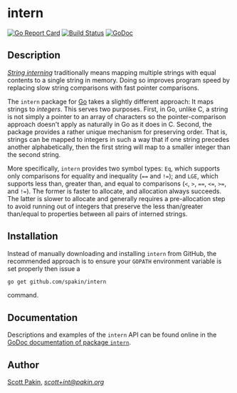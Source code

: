 intern
======

[![Go Report Card](https://goreportcard.com/badge/github.com/spakin/intern)](https://goreportcard.com/report/github.com/spakin/intern) [![Build Status](https://travis-ci.org/spakin/intern.svg?branch=master)](https://travis-ci.org/spakin/intern) [![GoDoc](https://godoc.org/github.com/spakin/intern?status.svg)](https://godoc.org/github.com/spakin/intern)


Description
-----------

[_String interning_](https://en.wikipedia.org/wiki/String_interning) traditionally means mapping multiple strings with equal contents to a single string in memory.  Doing so improves program speed by replacing slow string comparisons with fast pointer comparisons.

The `intern` package for [Go](https://golang.org/) takes a slightly different approach: It maps strings to _integers_.  This serves two purposes.  First, in Go, unlike C, a string is not simply a pointer to an array of characters so the pointer-comparison approach doesn't apply as naturally in Go as it does in C.  Second, the package provides a rather unique mechanism for preserving order.  That is, strings can be mapped to integers in such a way that if one string precedes another alphabetically, then the first string will map to a smaller integer than the second string.

More specifically, `intern` provides two symbol types: `Eq`, which supports only comparisons for equality and inequality (`==` and `!=`); and `LGE`, which supports less than, greater than, and equal to comparisons (`<`, `>`, `==`, `<=`, `>=`, and `!=`).  The former is faster to allocate, and allocation always succeeds.  The latter is slower to allocate and generally requires a pre-allocation step to avoid running out of integers that preserve the less than/greater than/equal to properties between all pairs of interned strings.

Installation
------------

Instead of manually downloading and installing `intern` from GitHub, the recommended approach is to ensure your `GOPATH` environment variable is set properly then issue a
```bash
go get github.com/spakin/intern
```
command.

Documentation
-------------

Descriptions and examples of the `intern` API can be found online in the [GoDoc documentation of package `intern`](https://godoc.org/github.com/spakin/intern).

Author
------

[Scott Pakin](http://www.pakin.org/~scott/), *scott+int@pakin.org*
